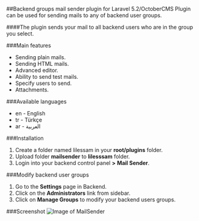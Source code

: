 ##Backend groups mail sender plugin for Laravel 5.2/OctoberCMS
Plugin can be used for sending mails to any of backend user groups.

####The plugin sends your mail to all backend users who are in the group you select.

###Main features
* Sending plain mails.
* Sending HTML mails.
* Advanced editor.
* Ability to send test mails.
* Specify users to send.
* Attachments.

###Available languages
* en - English
* tr - Türkçe
* ar - العربية

###Installation
1. Create a folder named lilessam in your __root/plugins__ folder.
1. Upload folder __mailsender__ to __lilesssam__ folder.
1. Login into your backend control panel __>__ __Mail Sender__.



###Modify backend user groups
1. Go to the __Settings__ page in Backend.
1. Click on the __Administrators__ link from sidebar.
1. Click on __Manage Groups__ to modify your backend users groups.

###Screenshot
![Image of MailSender](http://i.imgur.com/Imrwzhb.png)
